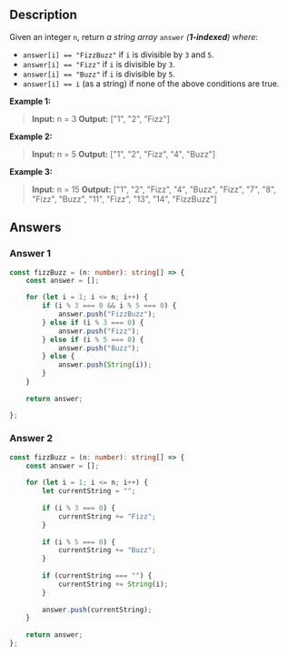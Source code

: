## Description

Given an integer `n`, return _a string array_ `answer` _(**1-indexed**) where_:

- `answer[i] == "FizzBuzz"` if `i` is divisible by `3` and `5`.
- `answer[i] == "Fizz"` if `i` is divisible by `3`.
- `answer[i] == "Buzz"` if `i` is divisible by `5`.
- `answer[i] == i` (as a string) if none of the above conditions are true.

**Example 1:**
>**Input:** n = 3
>**Output:** ["1", "2", "Fizz"]

**Example 2:**
>**Input:** n = 5
>**Output:** ["1", "2", "Fizz", "4", "Buzz"]

**Example 3:**
>**Input:** n = 15
>**Output:** ["1", "2", "Fizz", "4", "Buzz", "Fizz", "7", "8", "Fizz", "Buzz", "11", "Fizz", "13", "14", "FizzBuzz"]

## Answers

### Answer 1

```typescript
const fizzBuzz = (n: number): string[] => {
	const answer = [];

	for (let i = 1; i <= n; i++) {
		if (i % 3 === 0 && i % 5 === 0) {
			answer.push("FizzBuzz");
		} else if (i % 3 === 0) {
			answer.push("Fizz");
		} else if (i % 5 === 0) {
			answer.push("Buzz");
		} else {
			answer.push(String(i));
		}
	}
	
	return answer;

};
```

### Answer 2

```typescript
const fizzBuzz = (n: number): string[] => {
	const answer = [];
	
	for (let i = 1; i <= n; i++) {
		let currentString = "";
		
		if (i % 3 === 0) {
			currentString += "Fizz";
		}
		
		if (i % 5 === 0) {
			currentString += "Buzz";
		}
		
		if (currentString === "") {
			currentString += String(i);
		}
		
		answer.push(currentString);
	}
	
	return answer;
};
```
